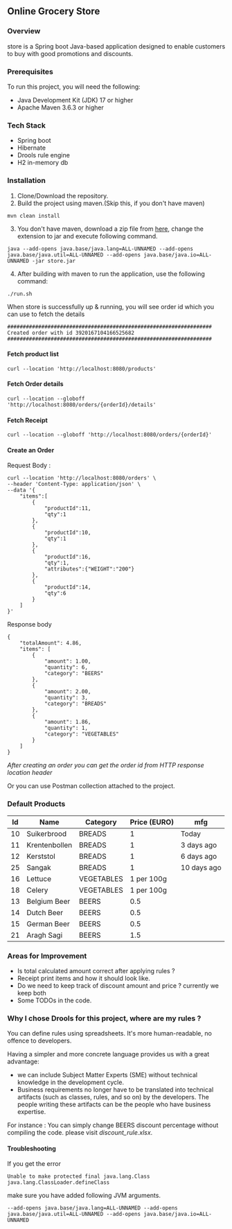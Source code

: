 ## Online Grocery Store

### Overview

store is a Spring boot Java-based application designed to enable customers to buy with good promotions and discounts.


### Prerequisites
To run this project, you will need the following:

- Java Development Kit (JDK) 17 or higher
- Apache Maven 3.6.3 or higher

### Tech Stack

- Spring boot
- Hibernate
- Drools rule engine
- H2 in-memory db

### Installation
1. Clone/Download the repository.
2. Build the project using maven.(Skip this, if you don't have maven)
```
mvn clean install
```
3. You don't have maven, download a zip file from [here](https://github.com/omidp/store/releases/download/2.0/store.jar), change the extension to jar and execute following command.
```
java --add-opens java.base/java.lang=ALL-UNNAMED --add-opens java.base/java.util=ALL-UNNAMED --add-opens java.base/java.io=ALL-UNNAMED -jar store.jar
```
4. After building with maven to run the application, use the following command:
```
./run.sh
```
When store is successfully up & running, you will see order id which you can use to fetch the details

```
##################################################################
Created order with id 3920167104166525682
##################################################################
```

#### Fetch product list

```
curl --location 'http://localhost:8080/products'
```

#### Fetch Order details

```
curl --location --globoff 'http://localhost:8080/orders/{orderId}/details'
```

#### Fetch Receipt

```
curl --location --globoff 'http://localhost:8080/orders/{orderId}'
```

#### Create an Order

Request Body :

```
curl --location 'http://localhost:8080/orders' \
--header 'Content-Type: application/json' \
--data '{
    "items":[
        {
            "productId":11,
            "qty":1
        },
        {
            "productId":10,
            "qty":1
        },
        {
            "productId":16,
            "qty":1,
            "attributes":{"WEIGHT":"200"}
        },
        {
            "productId":14,
            "qty":6            
        }
    ]
}'
```

Response body 

```
{
    "totalAmount": 4.86,
    "items": [
        {
            "amount": 1.00,
            "quantity": 6,
            "category": "BEERS"
        },
        {
            "amount": 2.00,
            "quantity": 3,
            "category": "BREADS"
        },
        {
            "amount": 1.86,
            "quantity": 1,
            "category": "VEGETABLES"
        }
    ]
}
```

_After creating an order you can get the order id from HTTP response location header_

Or you can use Postman collection attached to the project.

### Default Products

| Id | Name          | Category   | Price (EURO) | mfg         |
|----|---------------|------------|--------------|-------------|
| 10 | Suikerbrood   | BREADS     | 1            | Today       |
| 11 | Krentenbollen | BREADS     | 1            | 3 days ago  |
| 12 | Kerststol     | BREADS     | 1            | 6 days ago  |
| 25 | Sangak        | BREADS     | 1            | 10 days ago |
| 16 | Lettuce       | VEGETABLES | 1 per 100g   |             |
| 18 | Celery        | VEGETABLES | 1 per 100g   |             |
| 13 | Belgium Beer  | BEERS      | 0.5          |             |
| 14 | Dutch Beer    | BEERS      | 0.5          |             |
| 15 | German Beer   | BEERS      | 0.5          |             |
| 21 | Aragh Sagi    | BEERS      | 1.5          |             |

### Areas for Improvement

- Is total calculated amount correct after applying rules ?
- Receipt print items and how it should look like.
- Do we need to keep track of discount amount and price ? currently we keep both
- Some TODOs in the code.

### Why I chose Drools for this project, where are my rules ?

You can define rules using spreadsheets. It's more human-readable, no offence to developers.

Having a simpler and more concrete language provides us with a great advantage:
- we can include Subject Matter Experts (SME) without technical knowledge in the development cycle.
- Business requirements no longer have to be translated into technical artifacts (such as classes, rules, and so on) by the developers. The people writing these artifacts can be the people who have business expertise.

For instance : You can simply change BEERS discount percentage without compiling the code. please visit _discount_rule.xlsx_.

#### Troubleshooting 

If you get the error

```
Unable to make protected final java.lang.Class java.lang.ClassLoader.defineClass
```

make sure you have added following JVM arguments. 

```
--add-opens java.base/java.lang=ALL-UNNAMED --add-opens java.base/java.util=ALL-UNNAMED --add-opens java.base/java.io=ALL-UNNAMED
```